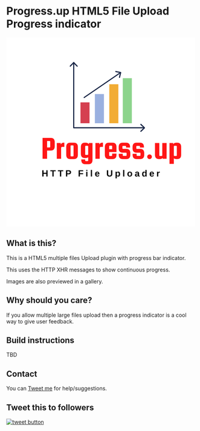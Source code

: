 # Progress.up HTML5 File Upload Progress indicator

![Progess.up](/images/Progress.Up.png)

## What is this?

This is a HTML5 multiple files Upload plugin with progress bar
indicator.

This uses the HTTP XHR messages to show continuous progress.

Images are also previewed in a gallery.

## Why should you care?

If you allow multiple large files upload then a progress indicator is a
cool way to give user feedback.

## Build instructions

TBD

## Contact

You can [Tweet me](https://twitter.com/girish1729) for help/suggestions.

## Tweet this to followers


<a href="https://twitter.com/intent/tweet?text=Tweet+this+to+your+followers&url=https%3A%2F%2Fgithub.com%2Fgirish1729%2Fprogress.up&hashtags=github&original_referer=http%3A%2F%2Fgithub.com%2F&tw_p=tweetbutton" target="_blank">
  <img src="http://jpillora.com/github-twitter-button/img/tweet.png"
       alt="tweet button" title="Tweet this to your followers"></img>
</a>
